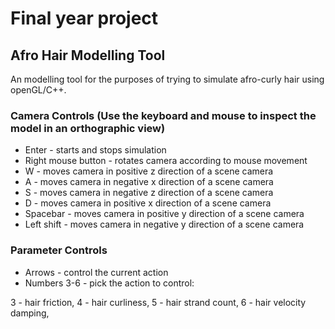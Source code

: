 ﻿# Final year project
## Afro Hair Modelling Tool ##
An modelling tool for the purposes of trying to simulate afro-curly hair using openGL/C++.

### Camera Controls (Use the keyboard and mouse to inspect the model in an orthographic view)
* Enter - starts and stops simulation
* Right mouse button - rotates camera according to mouse movement
* W - moves camera in positive z direction of a scene camera
* A - moves camera in negative x direction of a scene camera
* S - moves camera in negative z direction of a scene camera
* D - moves camera in positive x direction of a scene camera
* Spacebar - moves camera in positive y direction of a scene camera
* Left shift - moves camera in negative y direction of a scene camera

### Parameter Controls
* Arrows - control the current action
* Numbers 3-6 - pick the action to control:


3 - hair friction,
4 - hair curliness,
5 - hair strand count,
6 - hair velocity damping,




